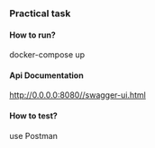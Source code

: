 ### Practical task

#### How to run?
docker-compose up

#### Api Documentation
http://0.0.0.0:8080//swagger-ui.html

#### How to test?
use Postman
  
        
  

